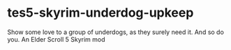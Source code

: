 # tes5-skyrim-underdog-upkeep
Show some love to a group of underdogs, as they surely need it. And so do you. An Elder Scroll 5 Skyrim mod
